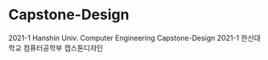 # Capstone-Design
2021-1 Hanshin Univ. Computer Engineering Capstone-Design
2021-1 한신대학교 컴퓨터공학부 캡스톤디자인
